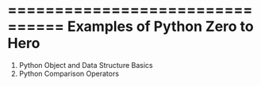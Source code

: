 ================================
Examples of Python Zero to Hero
================================
1. Python Object and Data Structure Basics
2. Python Comparison Operators
